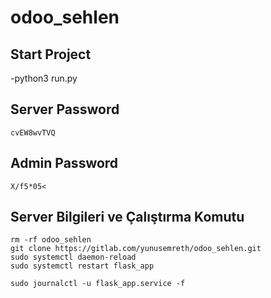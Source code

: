 # odoo_sehlen

## Start Project 

-python3 run.py

## Server Password

    cvEW8wvTVQ

## Admin Password

    X/f5*05<

## Server Bilgileri  ve Çalıştırma Komutu

    rm -rf odoo_sehlen
    git clone https://gitlab.com/yunusemreth/odoo_sehlen.git
    sudo systemctl daemon-reload
    sudo systemctl restart flask_app

    sudo journalctl -u flask_app.service -f